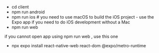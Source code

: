 - cd client
- npm run android
- npm run ios # you need to use macOS to build the iOS project - use the Expo app if you need to do iOS development without a Mac
- npm run web

if you cannot open app using npm run web , use this one
- npx expo install react-native-web react-dom @expo/metro-runtime
